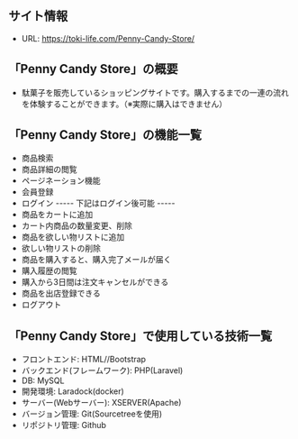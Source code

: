 ## サイト情報
- URL: https://toki-life.com/Penny-Candy-Store/

## 「Penny Candy Store」の概要
- 駄菓子を販売しているショッピングサイトです。購入するまでの一連の流れを体験することができます。（※実際に購入はできません）

## 「Penny Candy Store」の機能一覧
- 商品検索
- 商品詳細の閲覧
- ページネーション機能
- 会員登録
- ログイン
----- 下記はログイン後可能 -----
- 商品をカートに追加
- カート内商品の数量変更、削除
- 商品を欲しい物リストに追加
- 欲しい物リストの削除
- 商品を購入すると、購入完了メールが届く
- 購入履歴の閲覧
- 購入から3日間は注文キャンセルができる
- 商品を出店登録できる
- ログアウト

## 「Penny Candy Store」で使用している技術一覧
- フロントエンド: HTML//Bootstrap
- バックエンド(フレームワーク): PHP(Laravel)
- DB: MySQL
- 開発環境: Laradock(docker)
- サーバー(Webサーバー): XSERVER(Apache)
- バージョン管理: Git(Sourcetreeを使用)
- リポジトリ管理: Github

